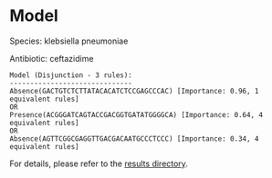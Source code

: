 
# Model

Species: klebsiella pneumoniae

Antibiotic: ceftazidime

```
Model (Disjunction - 3 rules):
------------------------------
Absence(GACTGTCTCTTATACACATCTCCGAGCCCAC) [Importance: 0.96, 1 equivalent rules]
OR
Presence(ACGGGATCAGTACCGACGGTGATATGGGGCA) [Importance: 0.64, 4 equivalent rules]
OR
Absence(AGTTCGGCGAGGTTGACGACAATGCCCTCCC) [Importance: 0.34, 4 equivalent rules]

```

For details, please refer to the [results directory](../../../../../results/scm_b/klebsiella%20pneumoniae/ceftazidime/repeat_6/).

